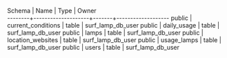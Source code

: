  Schema |        Name        | Type  |       Owner       
--------+--------------------+-------+-------------------
 public | current_conditions | table | surf_lamp_db_user
 public | daily_usage        | table | surf_lamp_db_user
 public | lamps              | table | surf_lamp_db_user
 public | location_websites  | table | surf_lamp_db_user
 public | usage_lamps        | table | surf_lamp_db_user
 public | users              | table | surf_lamp_db_user
